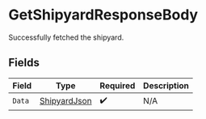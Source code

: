 # GetShipyardResponseBody

Successfully fetched the shipyard.


## Fields

| Field                                                   | Type                                                    | Required                                                | Description                                             |
| ------------------------------------------------------- | ------------------------------------------------------- | ------------------------------------------------------- | ------------------------------------------------------- |
| `Data`                                                  | [ShipyardJson](../../Models/Components/ShipyardJson.md) | :heavy_check_mark:                                      | N/A                                                     |